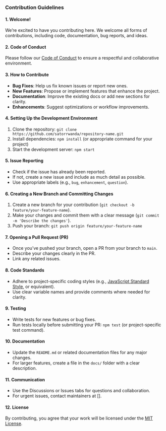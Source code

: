 ### Contribution Guidelines

#### 1. **Welcome!**
   We’re excited to have you contributing here. We welcome all forms of contributions, including code, documentation, bug reports, and ideas.

#### 2. **Code of Conduct**
   Please follow our [Code of Conduct](https://www.contributor-covenant.org/version/2/0/code_of_conduct.html) to ensure a respectful and collaborative environment.

#### 3. **How to Contribute**
   - **Bug Fixes**: Help us fix known issues or report new ones.
   - **New Features**: Propose or implement features that enhance the project.
   - **Documentation**: Improve the existing docs or add new sections for clarity.
   - **Enhancements**: Suggest optimizations or workflow improvements.

#### 4. **Setting Up the Development Environment**
   1. Clone the repository: `git clone https://github.com/satorrwanda/repository-name.git`
   2. Install dependencies: `npm install` (or appropriate command for your project)
   3. Start the development server: `npm start`

#### 5. **Issue Reporting**
   - Check if the issue has already been reported.
   - If not, create a new issue and include as much detail as possible.
   - Use appropriate labels (e.g., `bug`, `enhancement`, `question`).

#### 6. **Creating a New Branch and Committing Changes**
   1. Create a new branch for your contribution (`git checkout -b feature/your-feature-name`).
   2. Make your changes and commit them with a clear message (`git commit -m 'Describe the changes'`).
   3. Push your branch: `git push origin feature/your-feature-name`
   
#### 7. **Opening a Pull Request (PR)**
   - Once you’ve pushed your branch, open a PR from your branch to `main`.
   - Describe your changes clearly in the PR.
   - Link any related issues.

#### 8. **Code Standards**
   - Adhere to project-specific coding styles (e.g., [JavaScript Standard Style](https://standardjs.com/), or equivalent).
   - Use clear variable names and provide comments where needed for clarity.

#### 9. **Testing**
   - Write tests for new features or bug fixes.
   - Run tests locally before submitting your PR: `npm test` (or project-specific test command).

#### 10. **Documentation**
   - Update the `README.md` or related documentation files for any major changes.
   - For larger features, create a file in the `docs/` folder with a clear description.

#### 11. **Communication**
   - Use the Discussions or Issues tabs for questions and collaboration.
   - For urgent issues, contact maintainers at [].

#### 12. **License**
   By contributing, you agree that your work will be licensed under the [MIT License](LICENSE).
